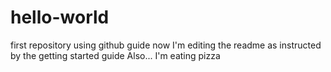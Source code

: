 # hello-world
first repository using github guide
now I'm editing the readme as instructed by the getting started guide
Also... I'm eating pizza 
